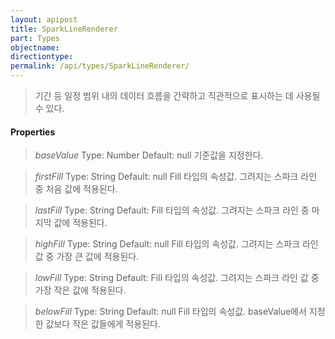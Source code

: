 ```yaml
---
layout: apipost
title: SparkLineRenderer
part: Types
objectname: 
directiontype: 
permalink: /api/types/SparkLineRenderer/
---
```



> 기간 등 일정 범위 내의 데이터 흐름을 간략하고 직관적으로 표시하는 데 사용될 수 있다.

#### Properties

> *baseValue*
> Type: Number
> Default: null
> 기준값을 지정한다. 

> *firstFill*
> Type: String
> Default: null
> Fill 타입의 속성값. 그려지는 스파크 라인 중 처음 값에 적용된다.

> *lastFill*
> Type: String
> Default:
> Fill 타입의 속성값. 그려지는 스파크 라인 중 마지막 값에 적용된다.

> *highFill*
> Type: String
> Default: null
> Fill 타입의 속성값. 그려지는 스파크 라인 값 중 가장 큰 값에 적용된다.

> *lowFill*
> Type: String
> Default:
> Fill 타입의 속성값. 그려지는 스파크 라인 값 중 가장 작은 값에 적용된다.

> *belowFill*
> Type: String
> Default: null
> Fill 타입의 속성값. baseValue에서 지정한 값보다 작은 값들에게 적용된다.


